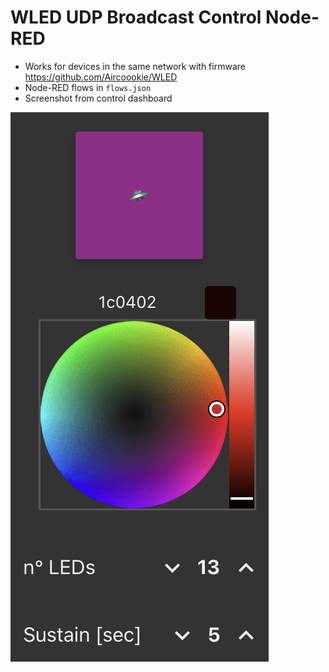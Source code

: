 # WLED UDP Broadcast Control Node-RED

* Works for devices in the same network with firmware https://github.com/Aircoookie/WLED
* Node-RED flows in `flows.json`
* Screenshot from control dashboard
<img title="Control Dashboard" alt="Control Dashboard Screenshot" src="control-dashboard.png">
